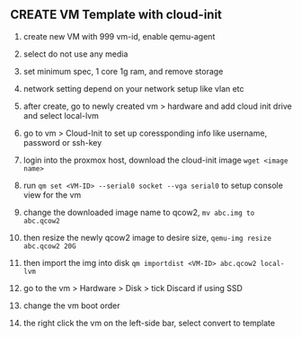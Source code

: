 ## CREATE VM Template with cloud-init

1.  create new VM with 999 vm-id, enable qemu-agent

2.  select do not use any media

3.  set minimum spec, 1 core 1g ram, and remove storage

4.  network setting depend on your network setup like vlan etc

5.  after create, go to newly created vm > hardware and add cloud init drive and select local-lvm

6.  go to vm > Cloud-Init to set up coressponding info like username, password or ssh-key

7.  login into the proxmox host, download the cloud-init image
    `wget <image name>`

8.  run `qm set <VM-ID> --serial0 socket --vga serial0` to setup console view for the vm

9.  change the downloaded image name to qcow2, `mv abc.img to abc.qcow2`

10. then resize the newly qcow2 image to desire size, `qemu-img resize abc.qcow2 20G`

11. then import the img into disk `qm importdist <VM-ID> abc.qcow2 local-lvm`

12. go to the vm > Hardware > Disk > tick Discard if using SSD

13. change the vm boot order

14. the right click the vm on the left-side bar, select convert to template
